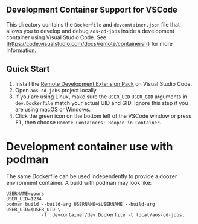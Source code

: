 ## Development Container Support for VSCode

This directory contains the `Dockerfile` and `devcontainer.json` file
that allows you to develop and debug `aos-cd-jobs` inside a development container
using Visual Studio Code. See [https://code.visualstudio.com/docs/remote/containers]() for more information.

## Quick Start

1. Install the [Remote Development Extension Pack][] on Visual Studio Code.
2. Open `aos-cd-jobs` project locally.
3. If you are using Linux, make sure the `USER_UID` `USER_GID` arguments in `dev.Dockerfile` match your actual UID and GID. Ignore this step if you are using macOS or Windows.
4. Click the green icon on the bottom left of the VSCode window or press <kbd>F1</kbd>, then choose `Remote-Containers: Reopen in Container`.

[Remote Development Extension Pack]: https://marketplace.visualstudio.com/items?itemName=ms-vscode-remote.vscode-remote-extensionpack

# Development container use with podman

The same Dockerfile can be used independently to provide a doozer environment container.
A build with podman may look like:

    USERNAME=yours
    USER_UID=1234
    podman build --build-arg USERNAME=$USERNAME --build-arg USER_UID=$USER_UID \
                 -f .devcontainer/dev.Dockerfile -t local/aos-cd-jobs.
